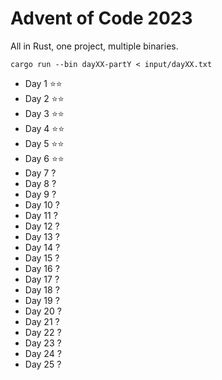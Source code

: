 # Advent of Code 2023

All in Rust, one project, multiple binaries.

```
cargo run --bin dayXX-partY < input/dayXX.txt
```

* Day 1 ⭐⭐
* Day 2 ⭐⭐
* Day 3 ⭐⭐
* Day 4 ⭐⭐
* Day 5 ⭐⭐
* Day 6 ⭐⭐
* Day 7 ?
* Day 8 ?
* Day 9 ?
* Day 10 ?
* Day 11 ?
* Day 12 ?
* Day 13 ?
* Day 14 ?
* Day 15 ?
* Day 16 ?
* Day 17 ?
* Day 18 ?
* Day 19 ?
* Day 20 ?
* Day 21 ?
* Day 22 ?
* Day 23 ?
* Day 24 ?
* Day 25 ?
